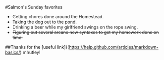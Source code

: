 
#Salmon's Sunday favorites

- Getting chores done around the Homestead.
- Taking the dog out to the pond.
- Drinking a beer while my girlfriend swings on the rope swing.
- ~~Figuring out several arcane new syntaxes to get my homework done on time.~~

##Thanks for the [useful link]}(https://help.github.com/articles/markdown-basics/) mhutley!

